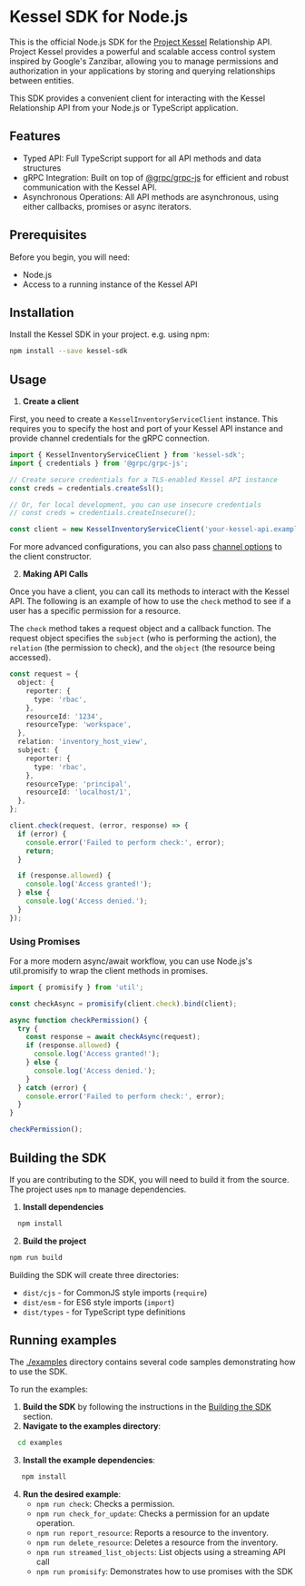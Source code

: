 # Kessel SDK for Node.js

This is the official Node.js SDK for the [Project Kessel](https://github.com/project-kessel) Relationship API.
Project Kessel provides a powerful and scalable access control system inspired by Google's Zanzibar, allowing you to manage 
permissions and authorization in your applications by storing and querying relationships between entities.

This SDK provides a convenient client for interacting with the Kessel Relationship API from your Node.js or
TypeScript application.

## Features
- Typed API: Full TypeScript support for all API methods and data structures
- gRPC Integration: Built on top of [@grpc/grpc-js](https://github.com/grpc/grpc-node/tree/master/packages/grpc-js) 
  for efficient and robust communication with the Kessel API.
- Asynchronous Operations: All API methods are asynchronous, using either callbacks, promises or async iterators.

## Prerequisites
Before you begin, you will need:
 - Node.js
 - Access to a running instance of the Kessel API

## Installation

Install the Kessel SDK in your project. e.g. using npm:

```bash
npm install --save kessel-sdk
```

## Usage

1. **Create a client**

First, you need to create a `KesselInventoryServiceClient` instance. This requires you to specify the host and port
of your Kessel API instance and provide channel credentials for the gRPC connection.

```typescript
import { KesselInventoryServiceClient } from 'kessel-sdk';
import { credentials } from '@grpc/grpc-js';

// Create secure credentials for a TLS-enabled Kessel API instance
const creds = credentials.createSsl();

// Or, for local development, you can use insecure credentials
// const creds = credentials.createInsecure();

const client = new KesselInventoryServiceClient('your-kessel-api.example.com:443', creds);

```

For more advanced configurations, you can also pass [channel options](https://www.npmjs.com/package/@grpc/grpc-js#supported-channel-options)
to the client constructor.

2. **Making API Calls**

Once you have a client, you can call its methods to interact with the Kessel API. The following is an example of how to 
use the `check` method to see if a user has a specific permission for a resource.

The `check` method takes a request object and a callback function. The request object specifies the `subject` 
(who is performing the action), the `relation` (the permission to check), and the `object` (the resource being accessed).

```typescript
const request = {
  object: {
    reporter: {
      type: 'rbac',
    },
    resourceId: '1234',
    resourceType: 'workspace',
  },
  relation: 'inventory_host_view',
  subject: {
    reporter: {
      type: 'rbac',
    },
    resourceType: 'principal',
    resourceId: 'localhost/1',
  },
};

client.check(request, (error, response) => {
  if (error) {
    console.error('Failed to perform check:', error);
    return;
  }

  if (response.allowed) {
    console.log('Access granted!');
  } else {
    console.log('Access denied.');
  }
});
```

### Using Promises
For a more modern async/await workflow, you can use Node.js's util.promisify to wrap the client methods in promises.

```typescript
import { promisify } from 'util';

const checkAsync = promisify(client.check).bind(client);

async function checkPermission() {
  try {
    const response = await checkAsync(request);
    if (response.allowed) {
      console.log('Access granted!');
    } else {
      console.log('Access denied.');
    }
  } catch (error) {
    console.error('Failed to perform check:', error);
  }
}

checkPermission();
```

## Building the SDK
If you are contributing to the SDK, you will need to build it from the source. The project uses `npm` to manage dependencies.

1. **Install dependencies**

```bash
  npm install
```

2. **Build the project**

```bash
npm run build
```

Building the SDK will create three directories:

- `dist/cjs` - for CommonJS style imports (`require`)
- `dist/esm` - for ES6 style imports (`import`)
- `dist/types` - for TypeScript type definitions

## Running examples

The [./examples](./examples) directory contains several code samples demonstrating how to use the SDK.

To run the examples:

1. **Build the SDK** by following the instructions in the [Building the SDK](#building-the-sdk) section.
2. **Navigate to the examples directory**:

```bash
  cd examples
```

3. **Install the example dependencies**:

```bash
   npm install
```

4. **Run the desired example**:
   - `npm run check`: Checks a permission.
   - `npm run check_for_update`: Checks a permission for an update operation.
   - `npm run report_resource`: Reports a resource to the inventory.
   - `npm run delete_resource`: Deletes a resource from the inventory.
   - `npm run streamed_list_objects`: List objects using a streaming API call
   - `npm run promisify`: Demonstrates how to use promises with the SDK
